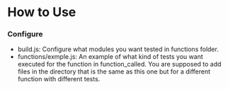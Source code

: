 <h1>How to Use</h1>
<h3>Configure</h3>
<ul>
  <li>build.js: Configure what modules you want tested in functions folder.</li>
  <li>functions/exmple.js: An example of what kind of tests you want executed for the function in function_called. You are supposed to add files in the directory that is the same as this one but for a different function with different tests.</li>
</ul>
